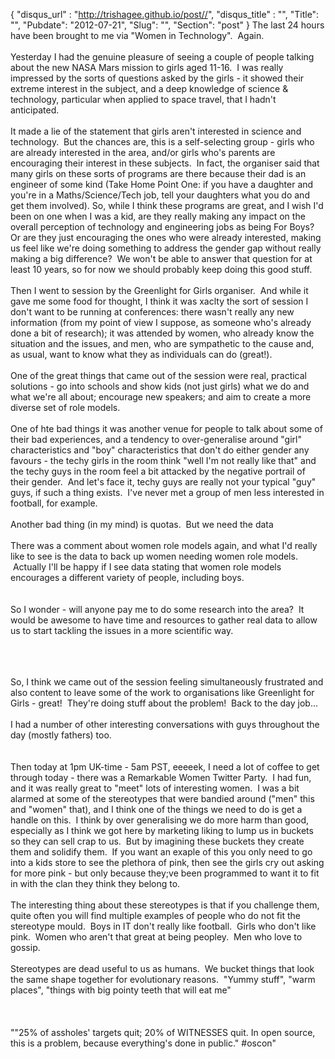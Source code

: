 {
 "disqus_url" : "http://trishagee.github.io/post//",
 "disqus_title" : "",
 "Title": "",
 "Pubdate": "2012-07-21",
 "Slug": "",
 "Section": "post"
}
The last 24 hours have been brought to me via "Women in Technology". &nbsp;Again.<br /><br />Yesterday I had the genuine pleasure of seeing a couple of people talking about the new NASA Mars mission to girls aged 11-16. &nbsp;I was really impressed by the sorts of questions asked by the girls - it showed their extreme interest in the subject, and a deep knowledge of science &amp; technology, particular when applied to space travel, that I hadn't anticipated. <br /><br />It made a lie of the statement that girls aren't interested in science and technology. &nbsp;But the chances are, this is a self-selecting group - girls who are already interested in the area, and/or girls who's parents are encouraging their interest in these subjects. &nbsp;In fact, the organiser said that many girls on these sorts of programs are there because their dad is an engineer of some kind (Take Home Point One: if you have a daughter and you're in a Maths/Science/Tech job, tell your daughters what you do and get them involved). So, while I think these programs are great, and I wish I'd been on one when I was a kid, are they really making any impact on the overall perception of technology and engineering jobs as being For Boys? Or are they just encouraging the ones who were already interested, making us feel like we're doing something to address the gender gap without really making a big difference? &nbsp;We won't be able to answer that question for at least 10 years, so for now we should probably keep doing this good stuff.<br /><br />Then I went to session by the Greenlight for Girls organiser. &nbsp;And while it gave me some food for thought, I think it was xaclty the sort of session I don't want to be running at conferences: there wasn't really any new information (from my point of view I suppose, as someone who's already done a bit of research); it was attended by women, who already know the situation and the issues, and men, who are sympathetic to the cause and, as usual, want to know what they as individuals can do (great!).<br /><br />One of the great things that came out of the session were real, practical solutions - go into schools and show kids (not just girls) what we do and what we're all about; encourage new speakers; and aim to create a more diverse set of role models.<br /><br />One of hte bad things it was another venue for people to talk about some of their bad experiences, and a tendency to over-generalise around "girl" characteristics and "boy" characteristics that don't do either gender any favours - the techy girls in the room think "well I'm not really like that" and the techy guys in the room feel a bit attacked by the negative portrail of their gender. &nbsp;And let's face it, techy guys are really not your typical "guy" guys, if such a thing exists. &nbsp;I've never met a group of men less interested in football, for example.<br /><br />Another bad thing (in my mind) is quotas. &nbsp;But we need the data<br /><br />There was a comment about women role models again, and what I'd really like to see is the data to back up women needing women role models. &nbsp;Actually I'll be happy if I see data stating that women role models encourages a different variety of people, including boys.<br /><br /><br />So I wonder - will anyone pay me to do some research into the area? &nbsp;It would be awesome to have time and resources to gather real data to allow us to start tackling the issues in a more scientific way.<br /><div><br /></div><br /><br />So, I think we came out of the session feeling simultaneously frustrated and also content to leave some of the work to organisations like Greenlight for Girls - great! &nbsp;They're doing stuff about the problem! &nbsp;Back to the day job...<br /><br />I had a number of other interesting conversations with guys throughout the day (mostly fathers) too.<br /><br /><br />Then today at 1pm UK-time - 5am PST, eeeeek, I need a lot of coffee to get through today - there was a Remarkable Women Twitter Party. &nbsp;I had fun, and it was really great to "meet" lots of interesting women. &nbsp;I was a bit alarmed at some of the stereotypes that were bandied around ("men" this and "women" that), and I think one of the things we need to do is get a handle on this. &nbsp;I think by over generalising we do more harm than good, especially as I think we got here by marketing liking to lump us in buckets so they can sell crap to us. &nbsp;But by imagining these buckets they create them and solidify them. &nbsp;If you want an exaple of this you only need to go into a kids store to see the plethora of pink, then see the girls cry out asking for more pink - but only because they;ve been programmed to want it to fit in with the clan they think they belong to.<br /><br />The interesting thing about these stereotypes is that if you challenge them, quite often you will find multiple examples of people who do not fit the stereotype mould. &nbsp;Boys in IT don't really like football. &nbsp;Girls who don't like pink. &nbsp;Women who aren't that great at being peopley. &nbsp;Men who love to gossip.<br /><br />Stereotypes are dead useful to us as humans. &nbsp;We bucket things that look the same shape together for evolutionary reasons. &nbsp;"Yummy stuff", "warm places", "things with big pointy teeth that will eat me"<br /><br /><br /><br />""25% of assholes' targets quit; 20% of WITNESSES quit. In open source, this is a problem, because everything's done in public." #oscon"
